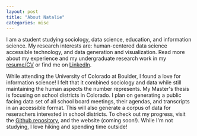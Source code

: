 ```yaml
---
layout: post
title: "About Natalie"
categories: misc
---
```


  I am a student studying sociology, data science, education, and information science. My research interests are: human-centered data science accessible technology, and data generation and visualization. Read more about my experience and my undergraduate research work in my [resume/CV](https://github.com/NatalieRMCastro/website/blob/cfe2d2667c31e982abebcdf601bc3e4e5862688e/assets/images/Natalie%20Castro%20GA%20Internship%20Resume.pdf) or find me on [LinkedIn](https://www.linkedin.com/in/natalie-rm-castro?utm_source=share&utm_campaign=share_via&utm_content=profile&utm_medium=ios_app).


  While attending the University of Colorado at Boulder, I found a love for information science! I felt that it combined sociology and data while still maintaining the human aspects the number represents. My Master's thesis is focusing on school districts in Colorado. I plan on generating a public facing data set of all school board meetings, their agendas, and transcripts in an accessible format. This will also generate a corpus of data for reserachers interested in school districts. To check out my progress, visit the [Github repository](https://github.com/CouncilDataProject/colorado-school-boards), and the website (coming soon!).  While I'm not studying, I love hiking and spending time outside! 

<div>
  <canvas id="pdf-render"></canvas>
</div>

<script src="js/pdf.js"></script>
<script src="js/pdf.worker.js"></script>

<script>
  const pdfPath = 'https://github.com/NatalieRMCastro/website/blob/cfe2d2667c31e982abebcdf601bc3e4e5862688e/assets/images/Natalie%20Castro%20GA%20Internship%20Resume.pdf';

  pdfjsLib.getDocument(pdfPath).then(pdf => {
    return pdf.getPage(1);
  }).then(page => {
    const canvas = document.getElementById('pdf-render');
    const context = canvas.getContext('2d');

    const viewport = page.getViewport({ scale: 1.5 });
    canvas.height = viewport.height;
    canvas.width = viewport.width;

    page.render({ canvasContext: context, viewport: viewport });
  });
</script>
